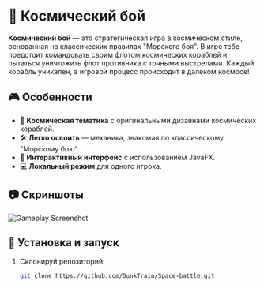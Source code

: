 # 🚀 Космический бой

**Космический бой** — это стратегическая игра в космическом стиле, основанная на классических правилах "Морского боя". В игре тебе предстоит командовать своим флотом космических кораблей и пытаться уничтожить флот противника с точными выстрелами. Каждый корабль уникален, а игровой процесс происходит в далеком космосе!

## 🎮 Особенности
- 🌌 **Космическая тематика** с оригинальными дизайнами космических кораблей.
- 🛠 **Легко освоить** — механика, знакомая по классическому "Морскому бою".
- 🎨 **Интерактивный интерфейс** с использованием JavaFX.
- 💻 **Локальный режим** для одного игрока.

## 📷 Скриншоты
![Gameplay Screenshot](link_to_screenshot)

## 🚀 Установка и запуск
1. Склонируй репозиторий:
   ```bash
   git clone https://github.com/DunkTrain/Space-battle.git
